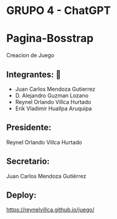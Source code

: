 
# GRUPO 4 - ChatGPT

# Pagina-Bosstrap
Creacion de Juego

## Integrantes: 🚀

* Juan Carlos Mendoza Gutierrez
* D. Alejandro Guzman Lozano
* Reynel Orlando Villca Hurtado
* Erik Vladimir Huallpa Aruquipa 

## Presidente: 
Reynel Orlando Villca Hurtado
## Secretario: 
Juan Carlos Mendoza Gutiérrez

## Deploy: 
https://reynelvillca.github.io/juego/
